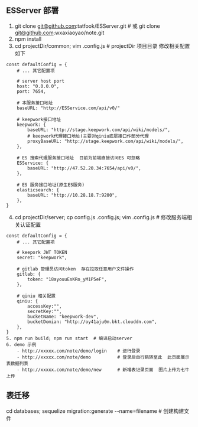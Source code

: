 ## ESServer 部署
1. git clone git@github.com:tatfook/ESServer.git  # 或 git clone git@github.com:wxaxiaoyao/note.git
2. npm install 
3. cd projectDir/common; vim .config.js   # projectDir 项目目录 修改相关配置如下
```
const defaultConfig = {
	# ... 其它配置项

	# server host port
	host: "0.0.0.0",
	port: 7654,

	# 本服务接口地址
	baseURL: "http://ESService.com/api/v0/"

	# keepwork接口地址
	keepwork: {
		baseURL: "http://stage.keepwork.com/api/wiki/models/",
		# keepwork代理接口地址(主要对qiniu底层接口作部分代理
		proxyBaseURL: "http://stage.keepwork.com/api/wiki/models/",
	},

	# ES 搜索代理服务接口地址  目前为前端直接访问ES 可忽略
	ESService: {
		baseURL: "http://47.52.20.34:7654/api/v0/",
	},
	
	# ES 服务接口地址(原生ES服务)
	elasticsearch: {
		baseURL: "http://10.28.18.7:9200", 
	},
}
```
4. cd projectDir/server; cp config.js .config.js; vim .config.js  # 修改服务端相关认证配置
```
const defaultConfig = {
	# ... 其它配置项
	
	# keepork JWT TOKEN
	secret: "keepwork",

	# gitlab 管理员访问token  存在拉取任意用户文件操作
	gitlab: {
		token: "18ayouuEsKRo_yM1P5eF",
	},
	
	# qiniu 相关配置
	qiniu: {
		accessKey:"",
		secretKey:"",
		bucketName: "keepwork-dev",
		bucketDomian: "http://oy41aju0m.bkt.clouddn.com",
	},
}
5. npm run build; npm run start  # 编译启动server
6. demo 示例
	- http://xxxxx.com/note/demo/login    # 进行登录
	- http://xxxxx.com/note/demo          # 登录后自行跳转至此  此页面展示表数据列表  
	- http://xxxxx.com/note/demo/new      # 新增表记录页面  图片上传为七牛上传
```

## 表迁移
cd databases;
sequelize migration:generate --name=filename   # 创建构建文件
